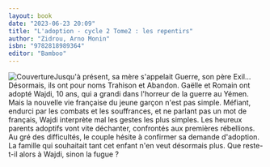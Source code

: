 ```yaml
---
layout: book
date: "2023-06-23 20:09"
title: "L'adoption - cycle 2 Tome2 : les repentirs"
author: "Zidrou, Arno Monin"
isbn: "9782818989364"
editor: "Bamboo"
---
```

![Couverture](/img/9782818989364.jpg)Jusqu'à présent, sa mère s'appelait Guerre, son père Exil... Désormais, ils ont pour noms Trahison et Abandon.  Gaëlle et Romain ont adopté Wajdi, 10 ans, qui a grandi dans l'horreur de la guerre au Yémen. Mais la nouvelle vie française du jeune garçon n'est pas simple. Méfiant, endurci par les combats et les souffrances, et ne parlant pas un mot de français, Wajdi interprète mal les gestes les plus simples. Les heureux parents adoptifs vont vite déchanter, confrontés aux premières rébellions. Au gré des difficultés, le couple hésite à confirmer sa demande d'adoption. La famille qui souhaitait tant cet enfant n'en veut désormais plus. Que reste-t-il alors à Wajdi, sinon la fugue ?
